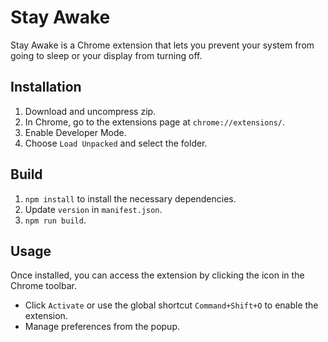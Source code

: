 # Stay Awake

Stay Awake is a Chrome extension that lets you prevent your system from going to sleep or your display from turning off.

## Installation

1. Download and uncompress zip.
2. In Chrome, go to the extensions page at `chrome://extensions/`.
3. Enable Developer Mode.
4. Choose `Load Unpacked` and select the folder.

## Build

1. `npm install` to install the necessary dependencies.
2. Update `version` in `manifest.json`.
3. `npm run build`.

## Usage

Once installed, you can access the extension by clicking the icon in the Chrome toolbar.

- Click `Activate` or use the global shortcut `Command+Shift+O` to enable the extension.
- Manage preferences from the popup.
